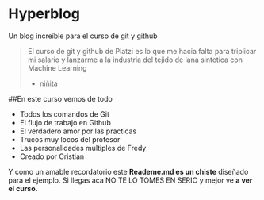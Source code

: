 # Hyperblog
Un blog increíble para el curso de git y github
>El curso de git y github de Platzi es lo que me hacia falta para triplicar mi salario y lanzarme a la industria del tejido de lana sintetica con Machine Learning
> - niñita

##En este curso vemos de todo
* Todos los comandos de Git
* El flujo de trabajo en Github
* El verdadero amor por las practicas
* Trucos muy locos del profesor
* Las personalidades multiples de Fredy
* Creado por Cristian

Y como un amable recordatorio este **Reademe.md es un chiste** diseñado para el ejemplo. Si llegas aca NO TE LO TOMES EN SERIO y mejor ve **a ver el curso.**
